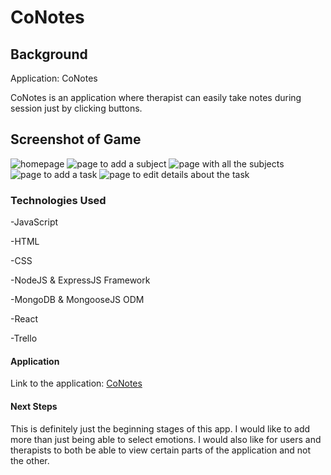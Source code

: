 # CoNotes

## Background
Application: CoNotes

CoNotes is an application where therapist can easily take notes during session just by clicking buttons. 

## Screenshot of Game
![homepage](https://i.imgur.com/xrVZDNZ.png)
![page to add a subject](https://i.imgur.com/8efeP60.png)
![page with all the subjects](https://i.imgur.com/lqxPu56.png)
![page to add a task](https://i.imgur.com/8yeNQmG.png)
![page to edit details about the task](https://i.imgur.com/Q137OZQ.png)

### Technologies Used
-JavaScript

-HTML

-CSS

-NodeJS & ExpressJS Framework

-MongoDB & MongooseJS ODM

-React

-Trello

#### Application
Link to the application: [CoNotes](TBD)

#### Next Steps
This is definitely just the beginning stages of this app. I would like to add more than just being able to select emotions. I would also like for users and therapists to both be able to view certain parts of the application and not the other.
